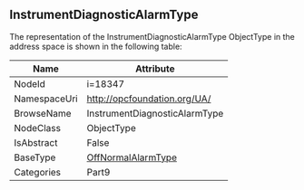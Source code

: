 <!-- objecttype -->
## InstrumentDiagnosticAlarmType
  
<!-- end of text -->
The representation of the InstrumentDiagnosticAlarmType ObjectType in the address space is shown in the following table:  

|Name|Attribute|
|---|---|
|NodeId|i=18347|
|NamespaceUri|http://opcfoundation.org/UA/|
|BrowseName|InstrumentDiagnosticAlarmType|
|NodeClass|ObjectType|
|IsAbstract|False|
|BaseType|[OffNormalAlarmType](../../../Part9/ObjectTypes/OffNormalAlarmType/readme.md)|
|Categories|Part9|


